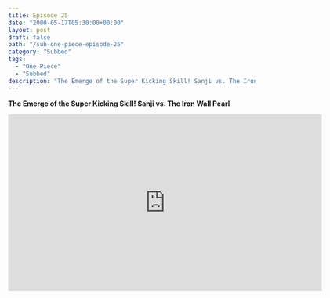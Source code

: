 ```yaml
---
title: Episode 25
date: "2000-05-17T05:30:00+00:00"
layout: post
draft: false
path: "/sub-one-piece-episode-25"
category: "Subbed"
tags:
  - "One Piece"
  - "Subbed"
description: "The Emerge of the Super Kicking Skill! Sanji vs. The Iron Wall Pearl"
---
```


**The Emerge of the Super Kicking Skill! Sanji vs. The Iron Wall Pearl**

<iframe width="640" height="360" src="https://www.fembed.com/v/5j945wwexv0" frameborder="0" marginwidth=0 marginheight=0 scrolling=no allowfullscreen></iframe>

